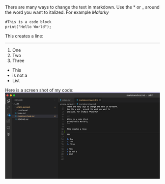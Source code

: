 There are many ways to change the text in markdown.
Use the * or _ around the word you want to
italized. For example *Malarky*

```
#This is a code block
print("Hello World");
```

This creates a line:

***

1. One
2. Two
3. Three

* This 
* is not a 
* List

Here is a screen shot of my code:
![Image](ss.png)
